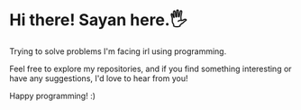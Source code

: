 # Hi there! Sayan here.🖐️

Trying to solve problems I'm facing irl using programming.

Feel free to explore my repositories, and if you find something interesting or have any suggestions, I'd love to hear from you!

Happy programming! :)
